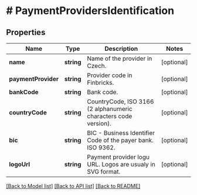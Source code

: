# # PaymentProvidersIdentification

## Properties

Name | Type | Description | Notes
------------ | ------------- | ------------- | -------------
**name** | **string** | Name of the provider in Czech. | [optional]
**paymentProvider** | **string** | Provider code in Finbricks. | [optional]
**bankCode** | **string** | Bank code. | [optional]
**countryCode** | **string** | CountryCode, ISO 3166 (2 alphanumeric characters code version). | [optional]
**bic** | **string** | BIC - Business Identifier Code of the payer bank. ISO 9362. | [optional]
**logoUrl** | **string** | Payment provider logu URL. Logos are usualy in SVG format. | [optional]

[[Back to Model list]](../../README.md#models) [[Back to API list]](../../README.md#endpoints) [[Back to README]](../../README.md)
